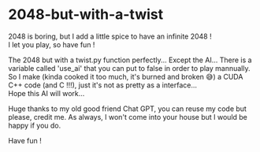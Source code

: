 # 2048-but-with-a-twist  
  
2048 is boring, but I add a little spice to have an infinite 2048 !  
I let you play, so have fun !  
  
The 2048 but with a twist.py function perfectly... Except the AI... 
There is a variable called 'use_ai' that you can put to false in order to play mannually.  
So I make (kinda cooked it too much, it's burned and broken 😅) a CUDA C++ code (and C !!!), just it's not as pretty as a interface...  
Hope this AI will work...  
  
Huge thanks to my old good friend Chat GPT, you can reuse my code but please, credit me. As always, I won't come into your house but I would be happy if you do.  

Have fun !
